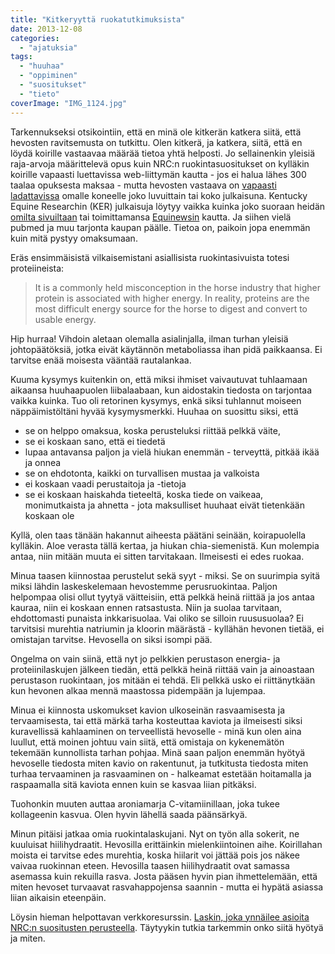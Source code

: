 ```yaml
---
title: "Kitkeryyttä ruokatutkimuksista"
date: 2013-12-08
categories: 
  - "ajatuksia"
tags: 
  - "huuhaa"
  - "oppiminen"
  - "suositukset"
  - "tieto"
coverImage: "IMG_1124.jpg"
---
```


Tarkennukseksi otsikointiin, että en minä ole kitkerän katkera siitä, että hevosten ravitsemusta on tutkittu. Olen kitkerä, ja katkera, siitä, että en löydä koirille vastaavaa määrää tietoa yhtä helposti. Jo sellainenkin yleisiä raja-arvoja määrittelevä opus kuin NRC:n ruokintasuositukset on kylläkin koirille vapaasti luettavissa web-liittymän kautta - jos ei halua lähes 300 taalaa opuksesta maksaa - mutta hevosten vastaava on [vapaasti ladattavissa](http://www.nap.edu/download.php?record_id=11653) omalle koneelle joko luvuittain tai koko julkaisuna. Kentucky Equine Researchin (KER) julkaisuja löytyy vaikka kuinka joko suoraan heidän [omilta sivuiltaan](http://www.ker.com) tai toimittamansa [Equinewsin](http://www.equinews.com/) kautta. Ja siihen vielä pubmed ja muu tarjonta kaupan päälle. Tietoa on, paikoin jopa enemmän kuin mitä pystyy omaksumaan.

<!--more-->

Eräs ensimmäisistä vilkaisemistani asiallisista ruokintasivuista totesi proteiineista:

> It is a commonly held misconception in the horse industry that higher protein is associated with higher energy. In reality, proteins are the most difficult energy source for the horse to digest and convert to usable energy.

Hip hurraa! Vihdoin aletaan olemalla asialinjalla, ilman turhan yleisiä johtopäätöksiä, jotka eivät käytännön metaboliassa ihan pidä paikkaansa. Ei tarvitse enää moisesta vääntää rautalankaa.

Kuuma kysymys kuitenkin on, että miksi ihmiset vaivautuvat tuhlaamaan aikaansa huuhaapuolen liibalaabaan, kun aidostakin tiedosta on tarjontaa vaikka kuinka. Tuo oli retorinen kysymys, enkä siksi tuhlannut moiseen näppäimistöltäni hyvää kysymysmerkki. Huuhaa on suosittu siksi, että

- se on helppo omaksua, koska perusteluksi riittää pelkkä väite,
- se ei koskaan sano, että ei tiedetä
- lupaa antavansa paljon ja vielä hiukan enemmän - terveyttä, pitkää ikää ja onnea
- se on ehdotonta, kaikki on turvallisen mustaa ja valkoista
- ei koskaan vaadi perustaitoja ja -tietoja
- se ei koskaan haiskahda tieteeltä, koska tiede on vaikeaa, monimutkaista ja ahnetta - jota maksulliset huuhaat eivät tietenkään koskaan ole

Kyllä, olen taas tänään hakannut aiheesta päätäni seinään, koirapuolella kylläkin. Aloe verasta tällä kertaa, ja hiukan chia-siemenistä. Kun molempia antaa, niin mitään muuta ei sitten tarvitakaan. Ilmeisesti ei edes ruokaa.

Minua taasen kiinnostaa perustelut sekä syyt - miksi. Se on suurimpia syitä miksi lähdin laskeskelemaan hevostemme perusruokintaa. Paljon helpompaa olisi ollut tyytyä väitteisiin, että pelkkä heinä riittää ja jos antaa kauraa, niin ei koskaan ennen ratsastusta. Niin ja suolaa tarvitaan, ehdottomasti punaista inkkarisuolaa. Vai oliko se silloin ruususuolaa? Ei tarvitsisi murehtia natriumin ja kloorin määrästä - kyllähän hevonen tietää, ei omistajan tarvitse. Hevosella on siksi isompi pää.

Ongelma on vain siinä, että nyt jo pelkkien perustason energia- ja proteiinilaskujen jälkeen tiedän, että pelkkä heinä riittää vain ja ainoastaan perustason ruokintaan, jos mitään ei tehdä. Eli pelkkä usko ei riittänytkään kun hevonen alkaa mennä maastossa pidempään ja lujempaa.

Minua ei kiinnosta uskomukset kavion ulkoseinän rasvaamisesta ja tervaamisesta, tai että märkä tarha kosteuttaa kaviota ja ilmeisesti siksi kuravellissä kahlaaminen on terveellistä hevoselle - minä kun olen aina luullut, että moinen johtuu vain siitä, että omistaja on kykenemätön tekemään kunnollista tarhan pohjaa. Minä saan paljon enemmän hyötyä hevoselle tiedosta miten kavio on rakentunut, ja tutkitusta tiedosta miten turhaa tervaaminen ja rasvaaminen on - halkeamat estetään hoitamalla ja raspaamalla sitä kaviota ennen kuin se kasvaa liian pitkäksi.

Tuohonkin muuten auttaa aroniamarja C-vitamiinillaan, joka tukee kollageenin kasvua. Olen hyvin lähellä saada päänsärkyä.

Minun pitäisi jatkaa omia ruokintalaskujani. Nyt on työn alla sokerit, ne kuuluisat hiilihydraatit. Hevosilla erittäinkin mielenkiintoinen aihe. Koirillahan moista ei tarvitse edes murehtia, koska hiilarit voi jättää pois jos näkee vaivaa ruokinnan eteen. Hevosilla taasen hiilihydraatit ovat samassa asemassa kuin rekuilla rasva. Josta pääsen hyvin pian ihmettelemään, että miten hevoset turvaavat rasvahappojensa saannin - mutta ei hypätä asiassa liian aikaisin eteenpäin.

Löysin hieman helpottavan verkkoresurssin. [Laskin, joka ynnäilee asioita NRC:n suositusten perusteella](http://www.agmodels.com/Demos/NRC_Equine89/Equine_Model_2006.asp#). Täytyykin tutkia tarkemmin onko siitä hyötyä ja miten.
